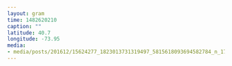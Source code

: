 ```yaml
---
layout: gram
time: 1482620210
caption: ""
latitude: 40.7
longitude: -73.95
media:
- media/posts/201612/15624277_1823013731319497_5815618093694582784_n_17846858536140493.jpg
---
```

